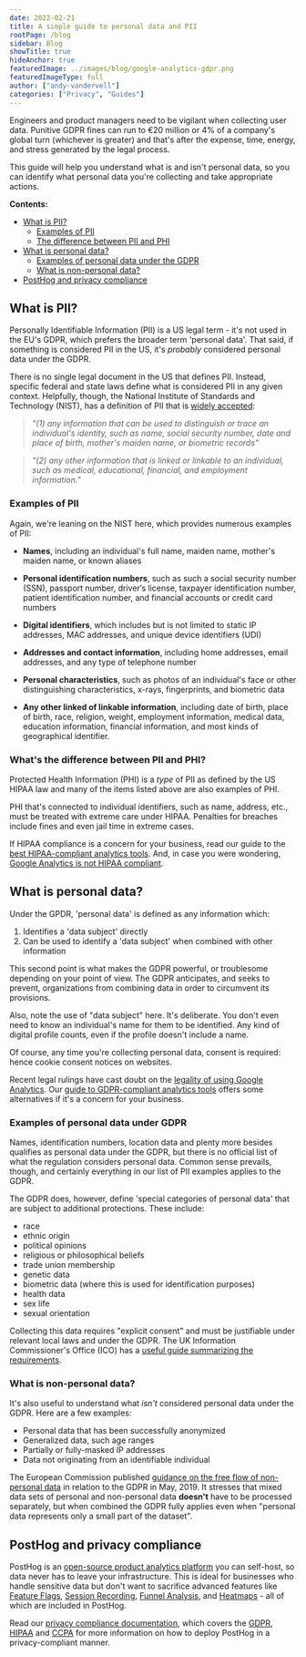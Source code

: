 ```yaml
---
date: 2022-02-21
title: A simple guide to personal data and PII
rootPage: /blog
sidebar: Blog
showTitle: true
hideAnchor: true
featuredImage: ../images/blog/google-analytics-gdpr.png
featuredImageType: full
author: ["andy-vandervell"]
categories: ["Privacy", "Guides"]
---
```


Engineers and product managers need to be vigilant when collecting user data. Punitive GDPR fines can run to €20 million or 4% of a company's global turn (whichever is greater) and that's after the expense, time, energy, and stress generated by the legal process.

This guide will help you understand what is and isn't personal data, so you can identify what personal data you're collecting and take appropriate actions.

**Contents:**

- [What is PII?](#what-is-pii)
    - [Examples of PII](#examples-of-pii)
    - [The difference between PII and PHI](#whats-the-difference-between-pii-and-phi)
- [What is personal data?](#what-is-personal-data)
    - [Examples of personal data under the GDPR](#examples-of-personal-data-under-gdpr)
    - [What is non-personal data?](#what-is-non-personal-data)
- [PostHog and privacy compliance](#posthog-and-privacy-compliance)

## What is PII?

Personally Identifiable Information (PII) is a US legal term - it's not used in the EU's GDPR, which prefers the broader term 'personal data'. That said, if something is considered PII in the US, it's _probably_ considered personal data under the GDPR.

There is no single legal document in the US that defines PII. Instead, specific federal and state laws define what is considered PII in any given context. Helpfully, though, the National Institute of Standards and Technology (NIST), has a definition of PII that is [widely accepted](https://nvlpubs.nist.gov/nistpubs/Legacy/SP/nistspecialpublication800-122.pdf):

>_"(1) any information that can be used to distinguish or trace an individual's identity, such as name, social security number, date and place of birth, mother's maiden name, or biometric records"_

>_"(2) any other information that is linked or linkable to an individual, such as medical, educational, financial, and employment information."_

### Examples of PII

Again, we're leaning on the NIST here, which provides numerous examples of PII:

- **Names**, including an individual's full name, maiden name, mother's maiden name, or known aliases

- **Personal identification numbers**, such as such a social security number (SSN), passport number, driver‘s license, taxpayer identification number, patient identification number, and financial accounts or credit card numbers

- **Digital identifiers**, which includes but is not limited to static IP addresses, MAC addresses, and unique device identifiers (UDI)

- **Addresses and contact information**, including home addresses, email addresses, and any type of telephone number

- **Personal characteristics**, such as photos of an individual's face or other distinguishing characteristics, x-rays, fingerprints, and biometric data

- **Any other linked of linkable information**, including date of birth, place of birth, race, religion, weight, employment information, medical data, education information, financial information, and most kinds of geographical identifier.

### What's the difference between PII and PHI?

Protected Health Information (PHI) is a _type_ of PII as defined by the US HIPAA law and many of the items listed above are also examples of PHI.

PHI that's connected to individual identifiers, such as name, address, etc.,  must be treated with extreme care under HIPAA. Penalties for breaches include fines and even jail time in extreme cases.

If HIPAA compliance is a concern for your business, read our guide to the [best HIPAA-compliant analytics tools](blog/best-hipaa-compliant-analytics-tools). And, in case you were wondering, [Google Analytics is not HIPAA compliant](/blog/is-google-analytics-hipaa-compliant).

## What is personal data?

Under the GPDR, 'personal data' is defined as any information which:

1. Identifies a 'data subject' directly
2. Can be used to identify a 'data subject' when combined with other information

This second point is what makes the GDPR powerful, or troublesome depending on your point of view. The GDPR anticipates, and seeks to prevent, organizations from combining data in order to circumvent its provisions.

Also, note the use of "data subject" here. It's deliberate. You don't even need to know an individual's name for them to be identified. Any kind of digital profile counts, even if the profile doesn't include a name.

Of course, any time you're collecting personal data, consent is required: hence cookie consent notices on websites.

Recent legal rulings have cast doubt on the [legality of using Google Analytics](https://isgoogleanalyticsillegal.com/). Our [guide to GDPR-compliant analytics tools](/blog/best-gdpr-compliant-analytics-tools) offers some alternatives if it's a concern for your business.

### Examples of personal data under GDPR

Names, identification numbers, location data and plenty more besides qualifies as personal data under the GDPR, but there is no official list of what the regulation considers personal data. Common sense prevails, though, and certainly everything in our list of PII examples applies to the GDPR.

The GDPR does, however, define 'special categories of personal data' that are subject to additional protections. These include:

- race
- ethnic origin
- political opinions
- religious or philosophical beliefs
- trade union membership
- genetic data
- biometric data (where this is used for identification purposes)
- health data
- sex life
- sexual orientation

Collecting this data requires "explicit consent" and must be justifiable under relevant local laws and under the GDPR. The UK Information Commissioner's Office (ICO) has a [useful guide summarizing the requirements](https://ico.org.uk/for-organisations/guide-to-data-protection/guide-to-the-general-data-protection-regulation-gdpr/lawful-basis-for-processing/special-category-data/).

### What is non-personal data?

It's also useful to understand what _isn't_ considered personal data under the GDPR. Here are a few examples:

- Personal data that has been successfully anonymized
- Generalized data, such age ranges
- Partially or fully-masked IP addresses
- Data not originating from an identifiable individual

The European Commission published [guidance on the free flow of non-personal data](https://ec.europa.eu/commission/presscorner/detail/en/MEMO_19_2750) in relation to the GDPR in May, 2019. It stresses that mixed data sets of personal and non-personal data **doesn't** have to be processed separately, but when combined the GDPR fully applies even when "personal data represents only a small part of the dataset".

## PostHog and privacy compliance

PostHog is an [open-source product analytics platform](/best-open-source-analytics-tools) you can self-host, so data never has to leave your infrastructure. This is ideal for businesses who handle sensitive data but don't want to sacrifice advanced features like [Feature Flags](/product/feature-flags), [Session Recording](/product/session-recording), [Funnel Analysis](/product/funnels), and [Heatmaps](/product/heatmaps) - all of which are included in PostHog.

Read our [privacy compliance documentation](/docs/privacy), which covers the [GDPR](/docs/privacy/gdpr-compliance), [HIPAA](/docs/privacy/hipaa-compliance) and [CCPA](/docs/privacy/ccpa-compliance) for more information on how to deploy PostHog in a privacy-compliant manner.
